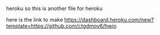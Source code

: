 heroku
so this is another file for heroku

here is the link to make
https://dashboard.heroku.com/new?template=https://github.com/ctgdmov6/hwin
